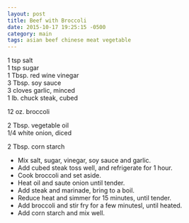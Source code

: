 ```yaml
---
layout: post
title: Beef with Broccoli
date: 2015-10-17 19:25:15 -0500
category: main
tags: asian beef chinese meat vegetable
---
```

1 tsp salt  
1 tsp sugar  
1 Tbsp. red wine vinegar  
3 Tbsp. soy sauce  
3 cloves garlic, minced  
1 lb. chuck steak, cubed  
  
12 oz. broccoli  
  
2 Tbsp. vegetable oil  
1/4 white onion, diced  
  
2 Tbsp. corn starch  
<ul>
	<li>Mix salt, sugar, vinegar, soy sauce and garlic.</li>
	<li>Add cubed steak toss well, and refrigerate for 1 hour.</li>
	<li>Cook broccoli and set aside.</li>
	<li>Heat oil and saute onion until tender.</li>
	<li>Add steak and marinade, bring to a boil.</li>
	<li>Reduce heat and simmer for 15 minutes, until tender.</li>
	<li>Add broccoli and stir fry for a few minutesl, until heated.</li>
	<li>Add corn starch and mix well.</li>
</ul>
